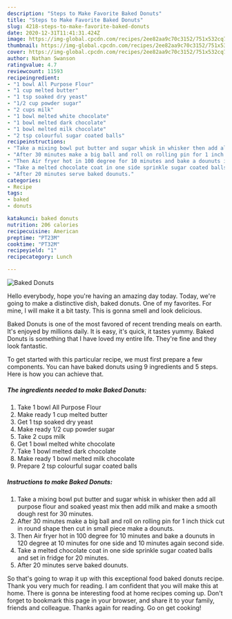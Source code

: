 ```yaml
---
description: "Steps to Make Favorite Baked Donuts"
title: "Steps to Make Favorite Baked Donuts"
slug: 4218-steps-to-make-favorite-baked-donuts
date: 2020-12-31T11:41:31.424Z
image: https://img-global.cpcdn.com/recipes/2ee82aa9c70c3152/751x532cq70/baked-donuts-recipe-main-photo.jpg
thumbnail: https://img-global.cpcdn.com/recipes/2ee82aa9c70c3152/751x532cq70/baked-donuts-recipe-main-photo.jpg
cover: https://img-global.cpcdn.com/recipes/2ee82aa9c70c3152/751x532cq70/baked-donuts-recipe-main-photo.jpg
author: Nathan Swanson
ratingvalue: 4.7
reviewcount: 11593
recipeingredient:
- "1 bowl All Purpose Flour"
- "1 cup melted butter"
- "1 tsp soaked dry yeast"
- "1/2 cup powder sugar"
- "2 cups milk"
- "1 bowl melted white chocolate"
- "1 bowl melted dark chocolate"
- "1 bowl melted milk chocolate"
- "2 tsp colourful sugar coated balls"
recipeinstructions:
- "Take a mixing bowl put butter and sugar whisk in whisker then add all purpose flour and soaked yeast mix then add milk and make a smooth dough rest for 30 minutes."
- "After 30 minutes make a big ball and roll on rolling pin for 1 inch thick cut in round shape then cut in small piece make a dounuts."
- "Then Air fryer hot in 100 degree for 10 minutes and bake a dounuts in 120 degree at 10 minutes for one side and 10 minutes again second side."
- "Take a melted chocolate coat in one side sprinkle sugar coated balls and set in fridge for 20 minutes."
- "After 20 minutes serve baked dounuts."
categories:
- Recipe
tags:
- baked
- donuts

katakunci: baked donuts 
nutrition: 206 calories
recipecuisine: American
preptime: "PT23M"
cooktime: "PT32M"
recipeyield: "1"
recipecategory: Lunch

---
```



![Baked Donuts](https://img-global.cpcdn.com/recipes/2ee82aa9c70c3152/751x532cq70/baked-donuts-recipe-main-photo.jpg)

Hello everybody, hope you're having an amazing day today. Today, we're going to make a distinctive dish, baked donuts. One of my favorites. For mine, I will make it a bit tasty. This is gonna smell and look delicious.



Baked Donuts is one of the most favored of recent trending meals on earth. It's enjoyed by millions daily. It is easy, it's quick, it tastes yummy. Baked Donuts is something that I have loved my entire life. They're fine and they look fantastic.


To get started with this particular recipe, we must first prepare a few components. You can have baked donuts using 9 ingredients and 5 steps. Here is how you can achieve that.

<!--inarticleads1-->

##### The ingredients needed to make Baked Donuts:

1. Take 1 bowl All Purpose Flour
1. Make ready 1 cup melted butter
1. Get 1 tsp soaked dry yeast
1. Make ready 1/2 cup powder sugar
1. Take 2 cups milk
1. Get 1 bowl melted white chocolate
1. Take 1 bowl melted dark chocolate
1. Make ready 1 bowl melted milk chocolate
1. Prepare 2 tsp colourful sugar coated balls




<!--inarticleads2-->

##### Instructions to make Baked Donuts:

1. Take a mixing bowl put butter and sugar whisk in whisker then add all purpose flour and soaked yeast mix then add milk and make a smooth dough rest for 30 minutes.
1. After 30 minutes make a big ball and roll on rolling pin for 1 inch thick cut in round shape then cut in small piece make a dounuts.
1. Then Air fryer hot in 100 degree for 10 minutes and bake a dounuts in 120 degree at 10 minutes for one side and 10 minutes again second side.
1. Take a melted chocolate coat in one side sprinkle sugar coated balls and set in fridge for 20 minutes.
1. After 20 minutes serve baked dounuts.




So that's going to wrap it up with this exceptional food baked donuts recipe. Thank you very much for reading. I am confident that you will make this at home. There is gonna be interesting food at home recipes coming up. Don't forget to bookmark this page in your browser, and share it to your family, friends and colleague. Thanks again for reading. Go on get cooking!
